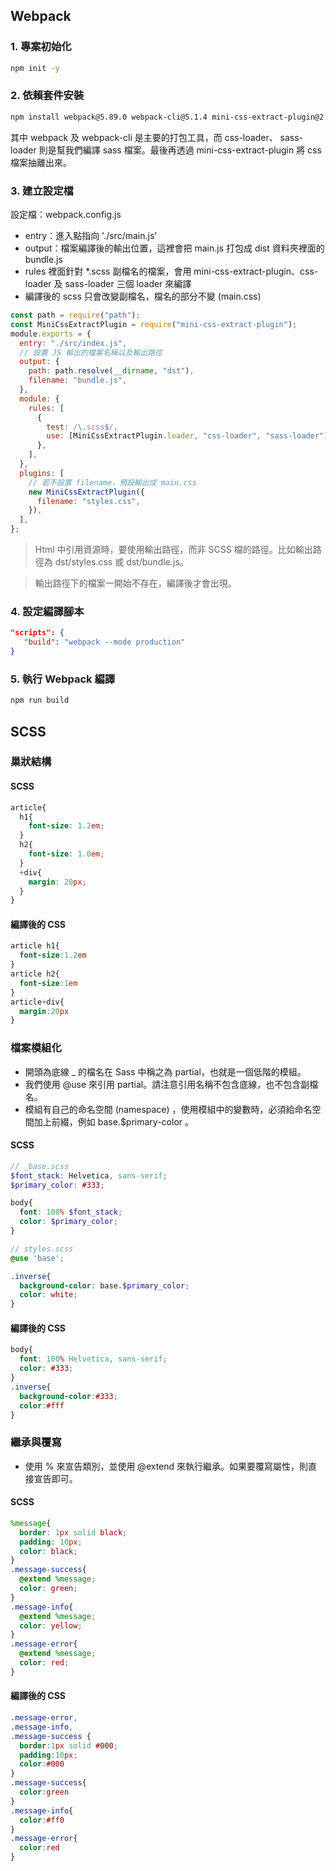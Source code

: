 
## Webpack

### 1. 專案初始化

```bash
npm init -y
```

### 2. 依賴套件安裝

```bash
npm install webpack@5.89.0 webpack-cli@5.1.4 mini-css-extract-plugin@2.7.7 css-loader@6.9.1 sass@1.70.0 sass-loader@14.0.0
```

其中 webpack 及 webpack-cli 是主要的打包工具，而 css-loader、 sass-loader 則是幫我們編譯 sass 檔案。最後再透過 mini-css-extract-plugin 將 css 檔案抽離出來。

### 3. 建立設定檔

設定檔：webpack.config.js

* entry：進入點指向 './src/main.js'
* output：檔案編譯後的輸出位置，這裡會把 main.js 打包成 dist 資料夾裡面的 bundle.js
* rules 裡面針對 *.scss 副檔名的檔案，會用 mini-css-extract-plugin、css-loader 及 sass-loader 三個 loader 來編譯
* 編譯後的 scss 只會改變副檔名，檔名的部分不變 (main.css)

```javascript
const path = require("path");
const MiniCssExtractPlugin = require("mini-css-extract-plugin");
module.exports = {
  entry: "./src/index.js",
  // 設置 JS 輸出的檔案名稱以及輸出路徑
  output: {
    path: path.resolve(__dirname, "dst"),
    filename: "bundle.js",
  },
  module: {
    rules: [
      {
        test: /\.scss$/,
        use: [MiniCssExtractPlugin.loader, "css-loader", "sass-loader"],
      },
    ],
  },
  plugins: [
    // 若不設置 filename，預設輸出成 main.css
    new MiniCssExtractPlugin({
      filename: "styles.css",
    }),
  ],
};
```

> Html 中引用資源時，要使用輸出路徑，而非 SCSS 檔的路徑。比如輸出路徑為 dst/styles.css 或 dst/bundle.js。

> 輸出路徑下的檔案一開始不存在，編譯後才會出現。

### 4. 設定編譯腳本

```json
"scripts": {
   "build": "webpack --mode production"
}
```

### 5. 執行 Webpack 編譯

```bash
npm run build
```
## SCSS

### 巢狀結構
#### SCSS
```scss
article{
  h1{
    font-size: 1.2em;
  }
  h2{
    font-size: 1.0em;
  }
  +div{
    margin: 20px;
  }
}
```

#### 編譯後的 CSS
```css
article h1{
  font-size:1.2em
}
article h2{
  font-size:1em
}
article+div{
  margin:20px
}
```

### 檔案模組化

* 開頭為底線 _ 的檔名在 Sass 中稱之為 partial，也就是一個低階的模組。
* 我們使用 @use 來引用 partial。請注意引用名稱不包含底線，也不包含副檔名。
* 模組有自己的命名空間 (namespace) ，使用模組中的變數時，必須給命名空間加上前綴，例如 base.$primary-color 。

#### SCSS
```scss
// _base.scss
$font_stack: Helvetica, sans-serif;
$primary_color: #333;

body{
  font: 100% $font_stack;
  color: $primary_color;
}

// styles.scss
@use 'base';

.inverse{
  background-color: base.$primary_color;
  color: white;
}
```

#### 編譯後的 CSS
```css
body{
  font: 100% Helvetica, sans-serif;
  color: #333;
}
.inverse{
  background-color:#333;
  color:#fff
}
```

### 繼承與覆寫

* 使用 % 來宣告類別，並使用 @extend 來執行繼承。如果要覆寫屬性，則直接宣告即可。

#### SCSS
```scss
%message{
  border: 1px solid black;
  padding: 10px;
  color: black;
}
.message-success{
  @extend %message;
  color: green;
}
.message-info{
  @extend %message;
  color: yellow;
}
.message-error{
  @extend %message;
  color: red;
}
```

#### 編譯後的 CSS
```css
.message-error,
.message-info,
.message-success {
  border:1px solid #000;
  padding:10px;
  color:#000
}
.message-success{
  color:green
}
.message-info{
  color:#ff0
}
.message-error{
  color:red
}
```
